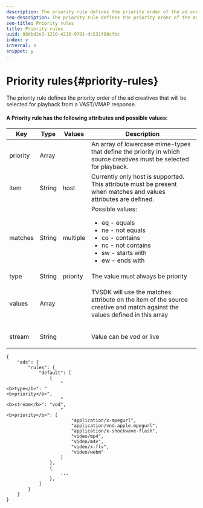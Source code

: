 ```yaml
---
description: The priority rule defines the priority order of the ad creatives that will be selected for playback from a VAST/VMAP response.
seo-description: The priority rule defines the priority order of the ad creatives that will be selected for playback from a VAST/VMAP response.
seo-title: Priority rules
title: Priority rules
uuid: 08dbd2e3-1210-4210-9791-dc531f80cfbc
index: y
internal: n
snippet: y
---
```


# Priority rules{#priority-rules}

The priority rule defines the priority order of the ad creatives that will be selected for playback from a VAST/VMAP response.

#### A Priority rule has the following attributes and possible values:
<table id="table_ljp_tgx_hz">  
 <thead> 
  <tr> 
   <th class="entry"> Key </th> 
   <th class="entry"> Type </th> 
   <th class="entry"> Values </th> 
   <th class="entry"> Description </th> 
  </tr> 
 </thead>
 <tbody> 
  <tr> 
   <td><span class="codeph"> priority</span> </td> 
   <td><span class="codeph"> Array</span> </td> 
   <td></td> 
   <td> An array of lowercase mime-types that define the priority in which source creatives must be selected for playback. </td> 
  </tr> 
  <tr> 
   <td><span class="codeph"> item</span> </td> 
   <td><span class="codeph"> String</span> </td> 
   <td><span class="codeph"> host</span> </td> 
   <td>Currently only <span class="codeph"> host</span> is supported. This attribute must be present when <span class="codeph"> matches</span> and <span class="codeph"> values</span> attributes are defined. </td> 
  </tr> 
  <tr> 
   <td><span class="codeph"> matches</span> </td> 
   <td><span class="codeph"> String</span> </td> 
   <td><span class="codeph"> multiple</span> </td> 
   <td>Possible values: 
    <ul id="ul_tnf_2hx_hz"> 
     <li id="li_4B8568F50A594F6183BED8B5562BE556"><span class="codeph"> eq</span> - equals </li> 
     <li id="li_2EC118C8A8C1460793685C12D69426D6"><span class="codeph"> ne</span> - not equals </li> 
     <li id="li_827770C65C564C58A5B5BE963490BB0C"><span class="codeph"> co</span> - contains </li> 
     <li id="li_637109AA23AB4FEE8A1B7A9767628052"><span class="codeph"> nc</span> - not contains </li> 
     <li id="li_F56FEF0A663049D38C79C5D6578A100D"><span class="codeph"> sw</span> - starts with </li> 
     <li id="li_A4A7FB9314204717AF6BB23A48D3E9C1"><span class="codeph"> ew</span> - ends with </li> 
    </ul> </td> 
  </tr> 
  <tr> 
   <td><span class="codeph"> type</span> </td> 
   <td><span class="codeph"> String</span> </td> 
   <td><span class="codeph"> priority</span> </td> 
   <td>The value must always be <span class="codeph"> priority</span> </td> 
  </tr> 
  <tr> 
   <td><span class="codeph"> values</span> </td> 
   <td><span class="codeph"> Array</span> </td> 
   <td></td> 
   <td> <p>TVSDK will use the <span class="codeph"> matches</span> attribute on the <span class="codeph"> item</span> of the source creative and match against the values defined in this array </p> </td> 
  </tr> 
  <tr> 
   <td><span class="codeph"> stream</span> </td> 
   <td><span class="codeph"> String</span> </td> 
   <td></td> 
   <td> <p>Value can be <span class="codeph"> vod</span> or <span class="codeph"> live</span> </p> </td> 
  </tr> 
 </tbody> 
</table>

<a id="example_D0630AEDD4EF4AC9BEFF931B9B2B0AF2"></a>

```
{
    "ads": {
        "rules": {
            "default": [
                {
                    "
<b>type</b>": "
<b>priority</b>",
                    "
<b>stream</b>": "vod",
                    "
<b>priority</b>": [
                        "application/x-mpegurl",
                        "application/vnd.apple.mpegurl",
                        "application/x-shockwave-flash",
                        "video/mp4",
                        "video/m4v",
                        "video/x-flv",
                        "video/webm"
                    ]
                },
                {
                    ...
                },
            ]
        }
    }
}

```

